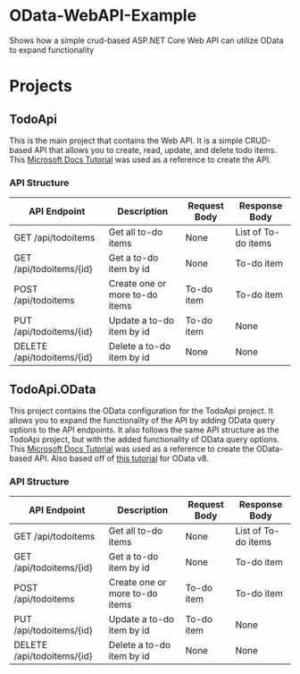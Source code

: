 # OData-WebAPI-Example
Shows how a simple crud-based ASP.NET Core Web API can utilize OData to expand functionality


# Projects
## TodoApi
This is the main project that contains the Web API. It is a simple CRUD-based API that allows you to create, read, update, and delete todo items.
This [Microsoft Docs Tutorial](https://learn.microsoft.com/en-us/aspnet/core/tutorials/first-web-api?view=aspnetcore-8.0&tabs=visual-studio)
was used as a reference to create the API.
### API Structure
| API Endpoint                    | Description                    | Request Body | Response Body       |
|---------------------------------|--------------------------------|--------------|---------------------|
| GET /api/todoitems	             | Get all to-do items	           | None         | List of To-do items |
| GET /api/todoitems/{id}	        | Get a to-do item by id         | None         | To-do item	         |
| POST /api/todoitems	            | Create one or more to-do items | To-do item	  | To-do item	         |
| PUT /api/todoitems/{id}	        | Update a to-do item by id      | To-do item	  | None                |
| DELETE /api/todoitems/{id}    	 | Delete a to-do item by id      | None         | None                |

## TodoApi.OData
This project contains the OData configuration for the TodoApi project. It allows you to expand the functionality of the API by adding OData query options to the API endpoints.
It also follows the same API structure as the TodoApi project, but with the added functionality of OData query options.
This [Microsoft Docs Tutorial](https://learn.microsoft.com/en-us/odata/webapi/first-odata-api) was used as a reference to create the OData-based API. Also based off of [this tutorial](https://learn.microsoft.com/en-us/odata/webapi-8/getting-started?tabs=net60%2Cvisual-studio-2022%2Cvisual-studio) for OData v8.
### API Structure
| API Endpoint                    | Description                    | Request Body | Response Body       |
|---------------------------------|--------------------------------|--------------|---------------------|
| GET /api/todoitems	             | Get all to-do items	           | None         | List of To-do items |
| GET /api/todoitems/{id}	        | Get a to-do item by id         | None         | To-do item	         |
| POST /api/todoitems	            | Create one or more to-do items | To-do item	  | To-do item	         |
| PUT /api/todoitems/{id}	        | Update a to-do item by id      | To-do item	  | None                |
| DELETE /api/todoitems/{id}    	 | Delete a to-do item by id      | None         | None                |